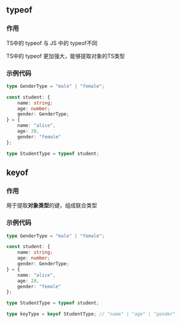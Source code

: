 ## typeof

### 作用

TS中的 typeof 与 JS 中的 typeof不同

TS中的 typeof 更加强大，能够提取对象的TS类型

### 示例代码

```typescript
type GenderType = "male" | "female";

const student: {
    name: string;
    age: number;
    gender: GenderType;
} = {
    name: "alice",
    age: 20,
    gender: "female"
};

type StudentType = typeof student;
```



## keyof

### 作用

用于提取**对象类型**的键，组成联合类型

### 示例代码

```typescript
type GenderType = "male" | "female";

const student: {
    name: string;
    age: number;
    gender: GenderType;
} = {
    name: "alice",
    age: 20,
    gender: "female"
};

type StudentType = typeof student;

type keyType = keyof StudentType; // "name" | "age" | "gender"
```

